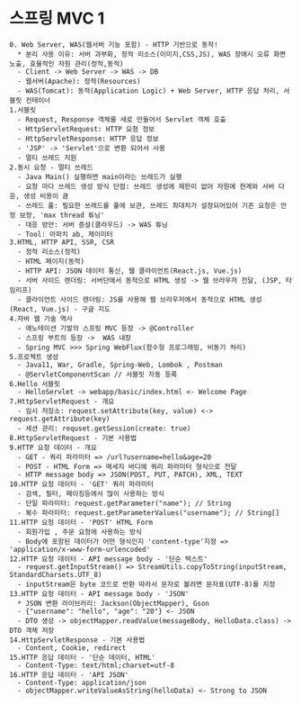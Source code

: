 # 스프링 MVC 1
    0. Web Server, WAS(웹서버 기능 포함) - HTTP 기반으로 동작!
      * 분리 사용 이유: 서버 과부화, 정적 리소스(이미지,CSS,JS), WAS 장애시 오류 화면 노출, 효율적인 자원 관리(정적,동적) 
      - Client -> Web Server -> WAS -> DB
      - 웹서버(Apache): 정적(Resources) 
      - WAS(Tomcat): 동적(Application Logic) + Web Server, HTTP 응답 처리, 서블릿 컨테이너
    1.서블릿
      - Request, Response 객체를 새로 만들어서 Servlet 객체 호출
      - HttpServletRequest: HTTP 요청 정보
      - HttpServletResponse: HTTP 응답 정보
      - 'JSP' -> 'Servlet'으로 변환 되어서 사용
      - 멀티 쓰레드 지원
    2.동시 요청 - 멀티 쓰레드
      - Java Main() 실행하면 main이라는 쓰레드가 실행
      - 요청 마다 쓰레드 생성 방식 단점: 쓰레드 생성에 제한이 없어 자원에 한계와 서버 다운, 생성 비용이 큼
      - 쓰레드 풀: 필요한 쓰레드를 풀에 보관, 쓰레드 최대치가 설정되어있어 기존 요청은 안정 보장, 'max thread 튜닝'
      - 대응 방안: 서버 증설(클라우드) -> WAS 튜닝
      - Tool: 아파치 ab, 제이미터
    3.HTML, HTTP API, SSR, CSR
      - 정적 리소스(정적)
      - HTML 페이지(동적)
      - HTTP API: JSON 데이터 통신, 웹 클라이언트(React.js, Vue.js)
      - 서버 사이드 렌더링: 서버단에서 동적으로 HTML 생성 -> 웹 브라우저 전달, (JSP, 타임리프)
      - 클라이언트 사이드 렌더링: JS를 사용해 웹 브라우저에서 동적으로 HTML 생성 (React, Vue.js) - 구글 지도
    4.자바 웹 기술 역사
      - 애노테이션 기발의 스프링 MVC 등장 -> @Controller
      - 스프링 부트의 등장 ->  WAS 내장
      - Spring MVC >>> Spring WebFlux(함수형 프로그래밍, 비동기 처리)
    5.프로젝트 생성
      - Java11, War, Gradle, Spring-Web, Lombok , Postman
      - @ServletComponentScan // 서블릿 자동 등록
    6.Hello 서블릿
      - HelloServlet -> webapp/basic/index.html <- Welcome Page
    7.HttpServletRequest - 개요
      - 임시 저장소: request.setAttribute(key, value) <-> request.getAttribute(key)
      - 세션 관리: requset.getSession(create: true)
    8.HttpServletRequest - 기본 사용법
    9.HTTP 요청 데이터 - 개요
      - GET - 쿼리 파라미터 => /url?username=hello&age=20
      - POST - HTML Form => 메세지 바디에 쿼리 파라미터 형식으로 전달 
      - HTTP message body => JSON(POST, PUT, PATCH), XML, TEXT
    10.HTTP 요청 데이터 - 'GET' 쿼리 파라미터
      - 검색, 필터, 페이징등에서 많이 사용하는 방식
      - 단일 파라미터: request.getParameter("name"); // String
      - 복수 파라미터: request.getParameterValues("username"); // String[]
    11.HTTP 요청 데이터 - 'POST' HTML Form
      - 회원가입 , 주문 요청에 사용하는 방식
      - Body에 포함된 데이터가 어떤 형식인지 'content-type'지정 => 'application/x-www-form-urlencoded'
    12.HTTP 요청 데이터 - API message body - '단순 텍스트'
      - request.getInputStream() => StreamUtils.copyToString(inputStream, StandardCharsets.UTF_8)
      - inputStream은 byte 코드로 반환 따라서 문자로 볼려면 문자표(UTF-8)를 지정
    13.HTTP 요청 데이터 - API message body - 'JSON'
      * JSON 변환 라이브러리: Jackson(ObjectMapper), Gson
      - {"username": "hello", "age": "20"} <- JSON
      - DTO 생성 -> objectMapper.readValue(messageBody, HelloData.class) -> DTO 객체 저장
    14.HttpServletResponse - 기본 사용법
      - Content, Cookie, redirect 
    15.HTTP 응답 데이터 - '단순 데이터, HTML'
      - Content-Type: text/html;charset=utf-8
    16.HTTP 응답 데이터 - 'API JSON'
      - Content-Type: application/json
      - objectMapper.writeValueAsString(helloData) <- Strong to JSON 
